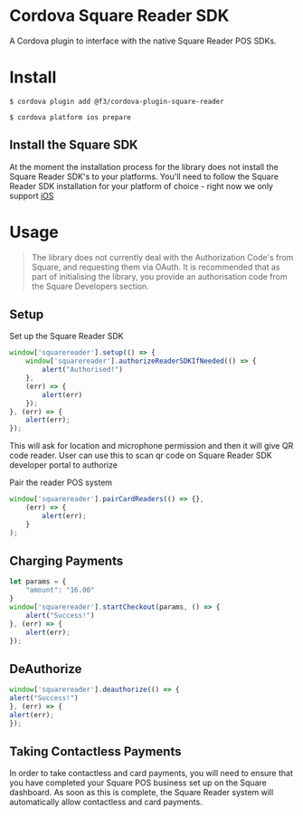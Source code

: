 # Cordova Square Reader SDK

A Cordova plugin to interface with the native Square Reader POS SDKs.

# Install

`$ cordova plugin add @f3/cordova-plugin-square-reader`

`$ cordova platform ios prepare` 

## Install the Square SDK

At the moment the installation process for the library does not install the Square Reader SDK's to your platforms. You'll need to follow the Square Reader SDK installation for your platform of choice - right now we only support [iOS](https://docs.connect.squareup.com/payments/readersdk/setup-ios)

# Usage

> The library does not currently deal with the Authorization Code's from Square, and requesting them via OAuth. It is recommended that as part of initialising the library, you provide an authorisation code from the Square Developers section.

## Setup

Set up the Square Reader SDK

```ts
window['squarereader'].setup(() => {
    window['squarereader'].authorizeReaderSDKIfNeeded(() => {
        alert("Authorised!")
    },
    (err) => {
        alert(err)
    });
}, (err) => {
    alert(err);
});
```

This will ask for location and microphone permission and then it will give QR  code reader. User can use this to scan qr code on Square Reader SDK developer portal to authorize

Pair the reader POS system

```ts
window['squarereader'].pairCardReaders(() => {},
    (err) => {
        alert(err);
    }
);

```

## Charging Payments

```ts
let params = {
    "amount": "16.00"
}
window['squarereader'].startCheckout(params, () => {
    alert("Success!")
}, (err) => {
    alert(err);
});
```

## DeAuthorize

```ts
window['squarereader'].deauthorize(() => {
alert("Success!")
}, (err) => {
alert(err);
});
```

## Taking Contactless Payments

In order to take contactless and card payments, you will need to ensure that you have completed your Square POS business set up on the Square dashboard. As soon as this is complete, the Square Reader system will automatically allow contactless and card payments.
